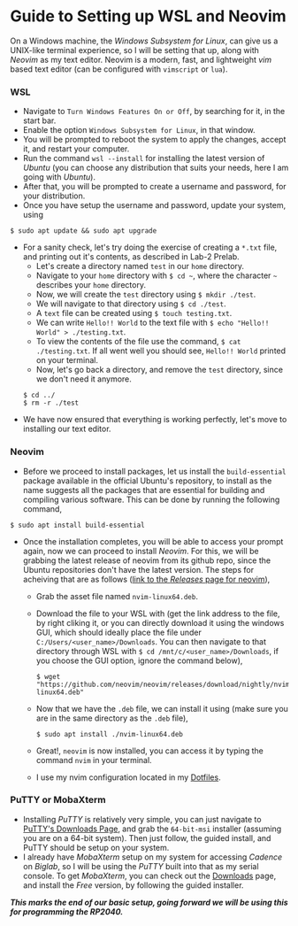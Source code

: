 # Guide to Setting up WSL and Neovim

On a Windows machine, the *Windows Subsystem for Linux*, can give us a UNIX-like terminal
experience, so I will be setting that up, along with *Neovim* as my text editor. Neovim is
a modern, fast, and lightweight *vim* based text editor (can be configured with `vimscript` or
`lua`).

### WSL

- Navigate to `Turn Windows Features On or Off`, by searching for it, in the start bar.
- Enable the option `Windows Subsystem for Linux`, in that window.
- You will be prompted to reboot the system to apply the changes, accept it, and restart your computer.
- Run the command `wsl --install` for installing the latest version of *Ubuntu* (you can choose any distribution that suits
your needs, here I am going with *Ubuntu*).
- After that, you will be prompted to create a username and password, for your distribution.
- Once you have setup the username and password, update your system, using
```
$ sudo apt update && sudo apt upgrade
```
- For a sanity check, let's try doing the exercise of creating a `*.txt` file, and printing out it's
contents, as described in Lab-2 Prelab.
    - Let's create a directory named `test` in our `home` directory.
    - Navigate to your `home` directory with `$ cd ~`, where the character `~` describes your `home` directory.
    - Now, we will create the `test` directory using `$ mkdir ./test`.
    - We will navigate to that directory using `$ cd ./test`.
    - A `text` file can be created using `$ touch testing.txt`.
    - We can write `Hello!! World` to the text file with `$ echo "Hello!! World" > ./testing.txt`.
    - To view the contents of the file use the command, `$ cat ./testing.txt`. If all went well you should see,
    `Hello!! World` printed on your terminal.
    - Now, let's go back a directory, and remove the `test` directory, since we don't need it anymore.
    ```
    $ cd ../
    $ rm -r ./test
    ```
- We have now ensured that everything is working perfectly, let's move to installing our text editor.

### Neovim

- Before we proceed to install packages, let us install the `build-essential` package available in the official
Ubuntu's repository, to install as the name suggests all the packages that are essential for building and compiling
various software. This can be done by running the following command,
```
$ sudo apt install build-essential
```
- Once the installation completes, you will be able to access your prompt again, now we can proceed to install
*Neovim*. For this, we will be grabbing the latest release of neovim from its github repo, since the Ubuntu
repositories don't have the latest version. The steps for acheiving that are as follows ([link to the *Releases* page for neovim](https://github.com/neovim/neovim/releases)),
    - Grab the asset file named `nvim-linux64.deb`.
    - Download the file to your WSL with (get the link address to the file, by right cliking it, or you
        can directly download it using the windows GUI, which should ideally place the file under `C:/Users/<user_name>/Downloads`.
        You can then navigate to that directory through WSL with `$ cd /mnt/c/<user_name>/Downloads`, if you choose the GUI option,
        ignore the command below),

        ```
        $ wget "https://github.com/neovim/neovim/releases/download/nightly/nvim-linux64.deb"
        ```
    - Now that we have the `.deb` file, we can install it using (make sure you are in the same directory as the `.deb` file),
        ```
        $ sudo apt install ./nvim-linux64.deb
        ```
    - Great!, `neovim` is now installed, you can access it by typing the command `nvim` in your terminal.
    - I use my nvim configuration located in my [Dotfiles](https://github.com/Ruturajn/Dotfiles/tree/main/nvim).


### PuTTY or MobaXterm

- Installing *PuTTY* is relatively very simple, you can just navigate to [PuTTY's Downloads Page](https://www.chiark.greenend.org.uk/~sgtatham/putty/latest.html), and grab
    the `64-bit-msi` installer (assuming you are on a 64-bit system). Then just follow, the guided install, and PuTTY should be setup on your system.
- I already have *MobaXterm* setup on my system for accessing *Cadence* on *Biglab*, so I will be using the *PuTTY* built into that as my serial console. To get *MobaXterm*,
    you can check out the [Downloads](https://mobaxterm.mobatek.net/download.html) page, and install the *Free* version, by following the guided installer.


***This marks the end of our basic setup, going forward we will be using this for programming the RP2040.***
